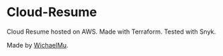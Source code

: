 # Cloud-Resume
Cloud Resume hosted on AWS. Made with Terraform. Tested with Snyk.

Made by [WichaelMu](https://github.com/WichaelMu).
